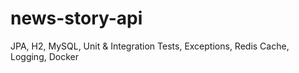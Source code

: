 # news-story-api
JPA, H2, MySQL, Unit &amp; Integration Tests, Exceptions, Redis Cache, Logging, Docker
